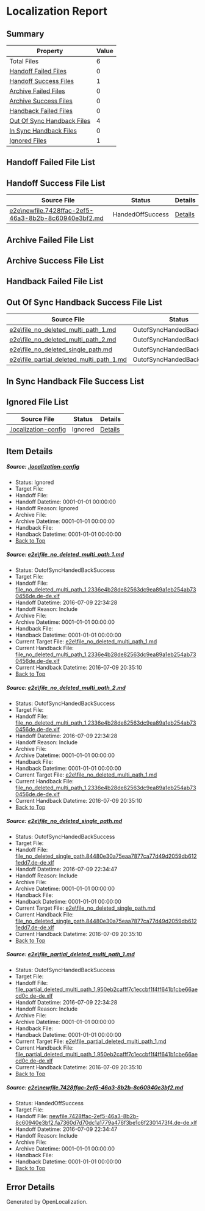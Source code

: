 # <a name='report-top'></a> Localization Report

## Summary
 Property | Value 
 -------- | ----- 
 Total Files | 6
[ Handoff Failed Files ](#handoff-failed-list)| 0
[ Handoff Success Files ](#handoff-success-list)| 1
[ Archive Failed Files ](#archive-failed-list)| 0
[ Archive Success Files ](#archive-success-list)| 0
[ Handback Failed Files ](#handback-failed-list)| 0
[ Out Of Sync Handback Files ](#outofsync-handback-success-list)| 4
[ In Sync Handback Files ](#insync-handback-success-list)| 0
[ Ignored Files ](#ignored-list)| 1

## <a name='handoff-failed-list'></a> Handoff Failed File List

## <a name='handoff-success-list'></a> Handoff Success File List
 Source File | Status | Details 
 ----------- | ------ | ------- 
 [e2e\newfile.7428ffac-2ef5-46a3-8b2b-8c60940e3bf2.md](https://github.com/OpenLocalizationTestOrg/oltest/blob/5fa624a89a50005e30954f46798435807abff7aa/e2e/newfile.7428ffac-2ef5-46a3-8b2b-8c60940e3bf2.md) | HandedOffSuccess | [Details](#ad286da07a9a2199d74a8f35455360134e35f00e5)

## <a name='archive-failed-list'></a> Archive Failed File List

## <a name='archive-success-list'></a> Archive Success File List

## <a name='handback-failed-list'></a> Handback Failed File List

## <a name='outofsync-handback-success-list'></a> Out Of Sync Handback Success File List
 Source File | Status | Details 
 ----------- | ------ | ------- 
 [e2e\file_no_deleted_multi_path_1.md](https://github.com/OpenLocalizationTestOrg/oltest/blob/e30c2542cb4a33eff02b4ba2ce659ab44d147f93/e2e/file_no_deleted_multi_path_1.md) | OutofSyncHandedBackSuccess | [Details](#933b268f3f2f08adc931f61d7d2b1771c12b7a0a1)
 [e2e\file_no_deleted_multi_path_2.md](https://github.com/OpenLocalizationTestOrg/oltest/blob/5fa624a89a50005e30954f46798435807abff7aa/e2e/file_no_deleted_multi_path_2.md) | OutofSyncHandedBackSuccess | [Details](#933b268f3f2f08adc931f61d7d2b1771c12b7a0a2)
 [e2e\file_no_deleted_single_path.md](https://github.com/OpenLocalizationTestOrg/oltest/blob/5fa624a89a50005e30954f46798435807abff7aa/e2e/file_no_deleted_single_path.md) | OutofSyncHandedBackSuccess | [Details](#86c4b3c4695442a3923f9a653e4d7e50393b009a3)
 [e2e\file_partial_deleted_multi_path_1.md](https://github.com/OpenLocalizationTestOrg/oltest/blob/e30c2542cb4a33eff02b4ba2ce659ab44d147f93/e2e/file_partial_deleted_multi_path_1.md) | OutofSyncHandedBackSuccess | [Details](#9a7f1b23fc278e798c6a9ecc57be10d817aba83b4)

## <a name='insync-handback-success-list'></a> In Sync Handback File Success List

## <a name='ignored-list'></a> Ignored File List
 Source File | Status | Details 
 ----------- | ------ | ------- 
 [.localization-config](https://github.com/OpenLocalizationTestOrg/oltest/blob/5fa624a89a50005e30954f46798435807abff7aa/.localization-config) | Ignored | [Details](#3d4f252ac210baf56311d7e97dcc2db10974dbd20)

## Item Details
##### <a name='3d4f252ac210baf56311d7e97dcc2db10974dbd20'></a> Source: [.localization-config](https://github.com/OpenLocalizationTestOrg/oltest/blob/5fa624a89a50005e30954f46798435807abff7aa/.localization-config)
* Status: Ignored
* Target File: 
* Handoff File: 
* Handoff Datetime: 0001-01-01 00:00:00
* Handoff Reason: Ignored
* Archive File: 
* Archive Datetime: 0001-01-01 00:00:00
* Handback File: 
* Handback Datetime: 0001-01-01 00:00:00
* [Back to Top](#report-top)

##### <a name='933b268f3f2f08adc931f61d7d2b1771c12b7a0a1'></a> Source: [e2e\file_no_deleted_multi_path_1.md](https://github.com/OpenLocalizationTestOrg/oltest/blob/e30c2542cb4a33eff02b4ba2ce659ab44d147f93/e2e/file_no_deleted_multi_path_1.md)
* Status: OutofSyncHandedBackSuccess
* Target File: 
* Handoff File: [file_no_deleted_multi_path_1.2336e4b28de82563dc9ea89a1eb254ab730456de.de-de.xlf](https://github.com/OpenLocalizationTestOrg/olhandoff-e2e/blob/eed4f2b3e066a2f2791ed8a3dc3f55762ee8421e/ol-handoff/OpenLocalizationTestOrg/oltest-dede-fly/ci/mt/file_no_deleted_multi_path_1.2336e4b28de82563dc9ea89a1eb254ab730456de.de-de.xlf)
* Handoff Datetime: 2016-07-09 22:34:28
* Handoff Reason: Include
* Archive File: 
* Archive Datetime: 0001-01-01 00:00:00
* Handback File: 
* Handback Datetime: 0001-01-01 00:00:00
* Current Target File: [e2e\file_no_deleted_multi_path_1.md](https://github.com/OpenLocalizationTestOrg/oltest-dede-fly/blob/8b09078e9bcfa53b35aad95eef25ac638e08f262/e2e/file_no_deleted_multi_path_1.md)
* Current Handback File: [file_no_deleted_multi_path_1.2336e4b28de82563dc9ea89a1eb254ab730456de.de-de.xlf](https://github.com/OpenLocalizationTestOrg/olhandback-e2e/blob/dc23a99c7ce363edc906330351cc3ae72810a4b4/ol-handback/OpenLocalizationTestOrg/oltest-dede-fly/ci/mt/file_no_deleted_multi_path_1.2336e4b28de82563dc9ea89a1eb254ab730456de.de-de.xlf)
* Current Handback Datetime: 2016-07-09 20:35:10
* [Back to Top](#report-top)

##### <a name='933b268f3f2f08adc931f61d7d2b1771c12b7a0a2'></a> Source: [e2e\file_no_deleted_multi_path_2.md](https://github.com/OpenLocalizationTestOrg/oltest/blob/5fa624a89a50005e30954f46798435807abff7aa/e2e/file_no_deleted_multi_path_2.md)
* Status: OutofSyncHandedBackSuccess
* Target File: 
* Handoff File: [file_no_deleted_multi_path_1.2336e4b28de82563dc9ea89a1eb254ab730456de.de-de.xlf](https://github.com/OpenLocalizationTestOrg/olhandoff-e2e/blob/eed4f2b3e066a2f2791ed8a3dc3f55762ee8421e/ol-handoff/OpenLocalizationTestOrg/oltest-dede-fly/ci/mt/file_no_deleted_multi_path_1.2336e4b28de82563dc9ea89a1eb254ab730456de.de-de.xlf)
* Handoff Datetime: 2016-07-09 22:34:28
* Handoff Reason: Include
* Archive File: 
* Archive Datetime: 0001-01-01 00:00:00
* Handback File: 
* Handback Datetime: 0001-01-01 00:00:00
* Current Target File: [e2e\file_no_deleted_multi_path_1.md](https://github.com/OpenLocalizationTestOrg/oltest-dede-fly/blob/8b09078e9bcfa53b35aad95eef25ac638e08f262/e2e/file_no_deleted_multi_path_1.md)
* Current Handback File: [file_no_deleted_multi_path_1.2336e4b28de82563dc9ea89a1eb254ab730456de.de-de.xlf](https://github.com/OpenLocalizationTestOrg/olhandback-e2e/blob/dc23a99c7ce363edc906330351cc3ae72810a4b4/ol-handback/OpenLocalizationTestOrg/oltest-dede-fly/ci/mt/file_no_deleted_multi_path_1.2336e4b28de82563dc9ea89a1eb254ab730456de.de-de.xlf)
* Current Handback Datetime: 2016-07-09 20:35:10
* [Back to Top](#report-top)

##### <a name='86c4b3c4695442a3923f9a653e4d7e50393b009a3'></a> Source: [e2e\file_no_deleted_single_path.md](https://github.com/OpenLocalizationTestOrg/oltest/blob/5fa624a89a50005e30954f46798435807abff7aa/e2e/file_no_deleted_single_path.md)
* Status: OutofSyncHandedBackSuccess
* Target File: 
* Handoff File: [file_no_deleted_single_path.84480e30a75eaa7877ca77d49d2059db6121edd7.de-de.xlf](https://github.com/OpenLocalizationTestOrg/olhandoff-e2e/blob/1476254c7471b8e3c13a63723f06e55ea73ec872/ol-handoff/OpenLocalizationTestOrg/oltest-dede-fly/ci/mt/file_no_deleted_single_path.84480e30a75eaa7877ca77d49d2059db6121edd7.de-de.xlf)
* Handoff Datetime: 2016-07-09 22:34:47
* Handoff Reason: Include
* Archive File: 
* Archive Datetime: 0001-01-01 00:00:00
* Handback File: 
* Handback Datetime: 0001-01-01 00:00:00
* Current Target File: [e2e\file_no_deleted_single_path.md](https://github.com/OpenLocalizationTestOrg/oltest-dede-fly/blob/8b09078e9bcfa53b35aad95eef25ac638e08f262/e2e/file_no_deleted_single_path.md)
* Current Handback File: [file_no_deleted_single_path.84480e30a75eaa7877ca77d49d2059db6121edd7.de-de.xlf](https://github.com/OpenLocalizationTestOrg/olhandback-e2e/blob/dc23a99c7ce363edc906330351cc3ae72810a4b4/ol-handback/OpenLocalizationTestOrg/oltest-dede-fly/ci/mt/file_no_deleted_single_path.84480e30a75eaa7877ca77d49d2059db6121edd7.de-de.xlf)
* Current Handback Datetime: 2016-07-09 20:35:10
* [Back to Top](#report-top)

##### <a name='9a7f1b23fc278e798c6a9ecc57be10d817aba83b4'></a> Source: [e2e\file_partial_deleted_multi_path_1.md](https://github.com/OpenLocalizationTestOrg/oltest/blob/e30c2542cb4a33eff02b4ba2ce659ab44d147f93/e2e/file_partial_deleted_multi_path_1.md)
* Status: OutofSyncHandedBackSuccess
* Target File: 
* Handoff File: [file_partial_deleted_multi_path_1.950eb2cafff7c1eccbf1f4ff641b1cbe66aecd0c.de-de.xlf](https://github.com/OpenLocalizationTestOrg/olhandoff-e2e/blob/eed4f2b3e066a2f2791ed8a3dc3f55762ee8421e/ol-handoff/OpenLocalizationTestOrg/oltest-dede-fly/ci/mt/file_partial_deleted_multi_path_1.950eb2cafff7c1eccbf1f4ff641b1cbe66aecd0c.de-de.xlf)
* Handoff Datetime: 2016-07-09 22:34:28
* Handoff Reason: Include
* Archive File: 
* Archive Datetime: 0001-01-01 00:00:00
* Handback File: 
* Handback Datetime: 0001-01-01 00:00:00
* Current Target File: [e2e\file_partial_deleted_multi_path_1.md](https://github.com/OpenLocalizationTestOrg/oltest-dede-fly/blob/8b09078e9bcfa53b35aad95eef25ac638e08f262/e2e/file_partial_deleted_multi_path_1.md)
* Current Handback File: [file_partial_deleted_multi_path_1.950eb2cafff7c1eccbf1f4ff641b1cbe66aecd0c.de-de.xlf](https://github.com/OpenLocalizationTestOrg/olhandback-e2e/blob/dc23a99c7ce363edc906330351cc3ae72810a4b4/ol-handback/OpenLocalizationTestOrg/oltest-dede-fly/ci/mt/file_partial_deleted_multi_path_1.950eb2cafff7c1eccbf1f4ff641b1cbe66aecd0c.de-de.xlf)
* Current Handback Datetime: 2016-07-09 20:35:10
* [Back to Top](#report-top)

##### <a name='ad286da07a9a2199d74a8f35455360134e35f00e5'></a> Source: [e2e\newfile.7428ffac-2ef5-46a3-8b2b-8c60940e3bf2.md](https://github.com/OpenLocalizationTestOrg/oltest/blob/5fa624a89a50005e30954f46798435807abff7aa/e2e/newfile.7428ffac-2ef5-46a3-8b2b-8c60940e3bf2.md)
* Status: HandedOffSuccess
* Target File: 
* Handoff File: [newfile.7428ffac-2ef5-46a3-8b2b-8c60940e3bf2.fa7360d7d70dc1a1779a476f3be1c6f2301473f4.de-de.xlf](https://github.com/OpenLocalizationTestOrg/olhandoff-e2e/blob/1476254c7471b8e3c13a63723f06e55ea73ec872/ol-handoff/OpenLocalizationTestOrg/oltest-dede-fly/ci/mt/newfile.7428ffac-2ef5-46a3-8b2b-8c60940e3bf2.fa7360d7d70dc1a1779a476f3be1c6f2301473f4.de-de.xlf)
* Handoff Datetime: 2016-07-09 22:34:47
* Handoff Reason: Include
* Archive File: 
* Archive Datetime: 0001-01-01 00:00:00
* Handback File: 
* Handback Datetime: 0001-01-01 00:00:00
* [Back to Top](#report-top)


## Error Details

Generated by OpenLocalization.
